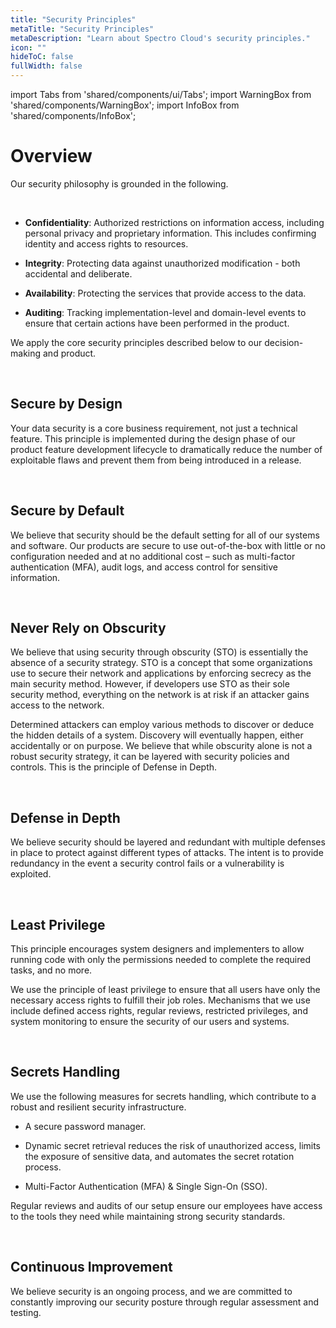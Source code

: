 ```yaml
---
title: "Security Principles"
metaTitle: "Security Principles"
metaDescription: "Learn about Spectro Cloud's security principles."
icon: ""
hideToC: false
fullWidth: false
---
```


import Tabs from 'shared/components/ui/Tabs';
import WarningBox from 'shared/components/WarningBox';
import InfoBox from 'shared/components/InfoBox';

# Overview

Our security philosophy is grounded in the following.

<br />

- **Confidentiality**: Authorized restrictions on information access, including personal privacy and proprietary information. This includes confirming identity and access rights to resources.


- **Integrity**: Protecting data against unauthorized modification - both accidental and deliberate.


- **Availability**: Protecting the services that provide access to the data.


- **Auditing**: Tracking implementation-level and domain-level events to ensure that certain actions have been performed in the product. 

We apply the core security principles described below to our decision-making and product. 

<br />

## Secure by Design

Your data security is a core business requirement, not just a technical feature. This principle is implemented during the design phase of our product feature development lifecycle to dramatically reduce the number of exploitable flaws and prevent them from being introduced in a release.

<br />

## Secure by Default

We believe that security should be the default setting for all of our systems and software. Our products are secure to use out-of-the-box with little or no configuration needed and at no additional cost – such as multi-factor authentication (MFA), audit logs, and access control for sensitive information.

<br />

## Never Rely on Obscurity

We believe that using security through obscurity (STO) is essentially the absence of a security strategy. STO is a concept that some organizations use to secure their network and applications by enforcing secrecy as the main security method. However, if developers use STO as their sole security method, everything on the network is at risk if an attacker gains access to the network. 

Determined attackers can employ various methods to discover or deduce the hidden details of a system. Discovery will eventually happen, either accidentally or on purpose. We believe that while obscurity alone is not a robust security strategy, it can be layered with security policies and controls. This is the principle of Defense in Depth.

<br />

## Defense in Depth

We believe security should be layered and redundant with multiple defenses in place to protect against different types of attacks. The intent is to provide redundancy in the event a security control fails or a vulnerability is exploited.

<br />

## Least Privilege

This principle encourages system designers and implementers to allow running code with only the permissions needed to complete the required tasks, and no more. 

We use the principle of least privilege to ensure that all users have only the necessary access rights to fulfill their job roles. Mechanisms that we use include defined access rights, regular reviews, restricted privileges, and system monitoring to ensure the security of our users and systems.

<br />

## Secrets Handling

We use the following measures for secrets handling, which contribute to a robust and resilient security infrastructure.

- A secure password manager. 

- Dynamic secret retrieval reduces the risk of unauthorized access, limits the exposure of sensitive data, and automates the secret rotation process.

- Multi-Factor Authentication (MFA) & Single Sign-On (SSO).

Regular reviews and audits of our setup ensure our employees have access to the tools they need while maintaining strong security standards.

<br />

## Continuous Improvement

We believe security is an ongoing process, and we are committed to constantly improving our security posture through regular assessment and testing.

<br />

<br />

<br />

<br />
